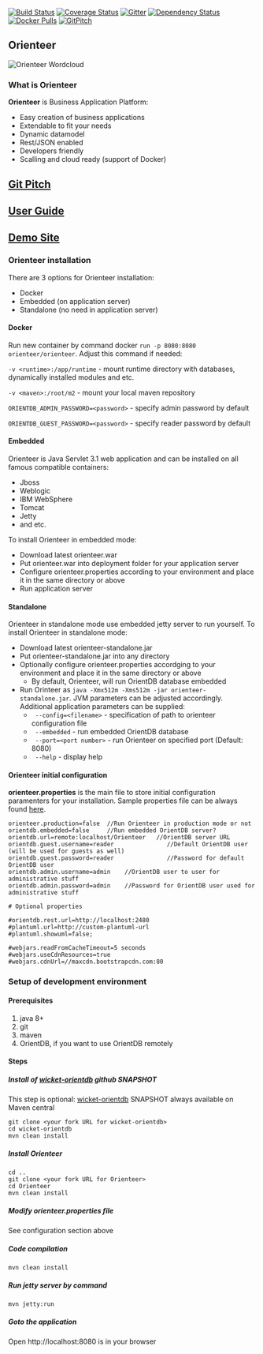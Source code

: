 [![Build Status](https://travis-ci.org/OrienteerBAP/Orienteer.svg?branch=master)](https://travis-ci.org/OrienteerBAP/Orienteer) [![Coverage Status](https://coveralls.io/repos/github/OrienteerBAP/Orienteer/badge.svg)](https://coveralls.io/github/OrienteerBAP/Orienteer) [![Gitter](https://badges.gitter.im/OrienteerBAP/Orienteer.svg)](https://gitter.im/OrienteerBAP/Orienteer?utm_source=badge&utm_medium=badge&utm_campaign=pr-badge) [![Dependency Status](https://www.versioneye.com/user/projects/5897a42427d3c30044303569/badge.svg?style=flat-square)](https://www.versioneye.com/user/projects/5897a42427d3c30044303569) [![Docker Pulls](https://img.shields.io/docker/pulls/orienteer/orienteer.svg)](https://hub.docker.com/r/orienteer/orienteer/) [![GitPitch](https://gitpitch.com/assets/badge.svg)](https://gitpitch.com/OrienteerBAP/Orienteer/) 

## Orienteer

![Orienteer Wordcloud](http://orienteer.org/images/wordcloud.png)

### What is Orienteer 

**Orienteer** is Business Application Platform: 

* Easy creation of business applications
* Extendable to fit your needs
* Dynamic datamodel
* Rest/JSON enabled
* Developers friendly
* Scalling and cloud ready (support of Docker)

## [Git Pitch](https://gitpitch.com/OrienteerBAP/Orienteer#/)
## [User Guide](https://orienteer.gitbooks.io/orienteer/content/)
## [Demo Site](https://demo.orienteer.org)

### Orienteer installation

There are 3 options for Orienteer installation:

- Docker
- Embedded (on application server)
- Standalone (no need in application server)

#### Docker

Run new container by command docker `run -p 8080:8080 orienteer/orienteer`. Adjust this command if needed:

`-v <runtime>:/app/runtime` - mount runtime directory with databases, dynamically installed modules and etc.

`-v <maven>:/root/m2` - mount your local maven repository

`ORIENTDB_ADMIN_PASSWORD=<password>` - specify admin password by default

`ORIENTDB_GUEST_PASSWORD=<password>` - specify reader password by default

#### Embedded

Orienteer is Java Servlet 3.1 web application and can be installed on all famous compatible containers:

- Jboss
- Weblogic
- IBM WebSphere
- Tomcat
- Jetty
- and etc.

To install Orienteer in embedded mode:
- Download latest orienteer.war
- Put orienteer.war into deployment folder for your application server
- Configure orienteer.properties according to your environment and place it in the same directory or above
- Run application server

#### Standalone

Orienteer in standalone mode use embedded jetty server to run yourself. To install Orienteer in standalone mode:
- Download latest orienteer-standalone.jar
- Put orienteer-standalone.jar into any directory
- Optionally configure orienteer.properties accordging to your environment and place it in the same directory or above
  - By default, Orienteer, will run OrientDB database embedded
- Run Orinteer as ```java -Xmx512m -Xms512m -jar orienteer-standalone.jar```. JVM parameters can be adjusted accordingly. Additional application parameters can be supplied:
  - ``` --config=<filename>``` - specification of path to orienteer configuration file
  - ``` --embedded``` - run embedded OrientDB database
  - ``` --port=<port number>``` - run Orienteer on specified port (Default: 8080)
  - ``` --help``` - display help

#### Orienteer initial configuration

**orienteer.properties** is the main file to store initial configuration paramenters for your installation. Sample properties file can be always found [here](https://github.com/OrienteerDW/Orienteer/blob/master/orienteer.properties.sample).

```properties
orienteer.production=false  //Run Orienteer in production mode or not
orientdb.embedded=false     //Run embedded OrientDB server?
orientdb.url=remote:localhost/Orienteer   //OrientDB server URL
orientdb.guest.username=reader               //Default OrientDB user (will be used for guests as well)
orientdb.guest.password=reader               //Password for default OrientDB user
orientdb.admin.username=admin    //OrientDB user to user for administrative stuff
orientdb.admin.password=admin    //Password for OrientDB user used for administrative stuff

# Optional properties

#orientdb.rest.url=http://localhost:2480
#plantuml.url=http://custom-plantuml-url
#plantuml.showuml=false;

#webjars.readFromCacheTimeout=5 seconds
#webjars.useCdnResources=true
#webjars.cdnUrl=//maxcdn.bootstrapcdn.com:80
```

### Setup of development environment 

#### Prerequisites
1. java 8+
2. git
3. maven
4. OrientDB, if you want to use OrientDB remotely

#### Steps

##### Install of [wicket-orientdb](https://github.com/OrienteerDW/wicket-orientdb) github SNAPSHOT

This step is optional: [wicket-orientdb](https://github.com/OrienteerDW/wicket-orientdb) SNAPSHOT always available on Maven central

```
git clone <your fork URL for wicket-orientdb>
cd wicket-orientdb
mvn clean install
```

##### Install Orienteer
```
cd ..
git clone <your fork URL for Orienteer>
cd Orienteer
mvn clean install
```
##### Modify orienteer.properties file
See configuration section above

##### Code compilation
```
mvn clean install
```
##### Run jetty server by command
```
mvn jetty:run
```
##### Goto the application
Open http://localhost:8080 is in your browser

